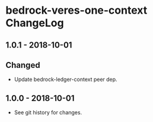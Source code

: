 # bedrock-veres-one-context ChangeLog

## 1.0.1 - 2018-10-01

## Changed
- Update bedrock-ledger-context peer dep.

## 1.0.0 - 2018-10-01

- See git history for changes.
